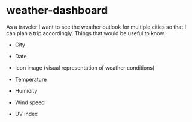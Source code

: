 # weather-dashboard
As a traveler
I want to see the weather outlook for multiple cities
so that I can plan a trip accordingly.
Things that would be useful to know.
  * City

  * Date

  * Icon image (visual representation of weather conditions)

  * Temperature

  * Humidity

  * Wind speed

  * UV index
